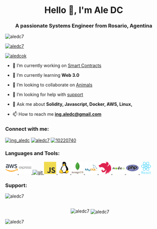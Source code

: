 <h1 align="center">Hello 👋, I'm Ale DC</h1>
<h3 align="center">A passionate Systems Engineer from Rosario, Agentina</h3>

<p align="left"> <img src="https://komarev.com/ghpvc/?username=aledc7&label=Profile%20views&color=0e75b6&style=flat" alt="aledc7" /> </p>

<p align="left"> <a href="https://github.com/ryo-ma/github-profile-trophy"><img src="https://github-profile-trophy.vercel.app/?username=aledc7" alt="aledc7" /></a> </p>

<p align="left"> <a href="https://twitter.com/aledcok" target="blank"><img src="https://img.shields.io/twitter/follow/aledcok?logo=twitter&style=for-the-badge" alt="aledcok" /></a> </p>

- 🔭 I’m currently working on [Smart Contracts](https://github.com/aledc7/smartContractCrowdFunding)

- 🌱 I’m currently learning **Web 3.0**

- 👯 I’m looking to collaborate on [Animals](https://github.com/aledc7/smartContractCrowdFunding)

- 🤝 I’m looking for help with [support](https://web3js.readthedocs.io/en/v1.5.2/)

- 💬 Ask me about **Solidity, Javascript, Docker, AWS, Linux,**

- 📫 How to reach me **ing.aledc@gmail.com**

<h3 align="left">Connect with me:</h3>
<p align="left">
<a href="https://twitter.com/ing_aledc" target="blank"><img align="center" src="https://raw.githubusercontent.com/rahuldkjain/github-profile-readme-generator/master/src/images/icons/Social/twitter.svg" alt="ing_aledc" height="30" width="40" /></a>
<a href="https://linkedin.com/in/aledc7" target="blank"><img align="center" src="https://raw.githubusercontent.com/rahuldkjain/github-profile-readme-generator/master/src/images/icons/Social/linked-in-alt.svg" alt="aledc7" height="30" width="40" /></a>
<a href="https://stackoverflow.com/users/10220740" target="blank"><img align="center" src="https://raw.githubusercontent.com/rahuldkjain/github-profile-readme-generator/master/src/images/icons/Social/stack-overflow.svg" alt="10220740" height="30" width="40" /></a>
</p>

<h3 align="left">Languages and Tools:</h3>
<p align="left"> <a href="https://aws.amazon.com" target="_blank" rel="noreferrer"> <img src="https://raw.githubusercontent.com/devicons/devicon/master/icons/amazonwebservices/amazonwebservices-original-wordmark.svg" alt="aws" width="40" height="40"/> </a> <a href="https://expressjs.com" target="_blank" rel="noreferrer"> <img src="https://raw.githubusercontent.com/devicons/devicon/master/icons/express/express-original-wordmark.svg" alt="express" width="40" height="40"/> </a> <a href="https://git-scm.com/" target="_blank" rel="noreferrer"> <img src="https://www.vectorlogo.zone/logos/git-scm/git-scm-icon.svg" alt="git" width="40" height="40"/> </a> <a href="https://developer.mozilla.org/en-US/docs/Web/JavaScript" target="_blank" rel="noreferrer"> <img src="https://raw.githubusercontent.com/devicons/devicon/master/icons/javascript/javascript-original.svg" alt="javascript" width="40" height="40"/> </a> <a href="https://www.linux.org/" target="_blank" rel="noreferrer"> <img src="https://raw.githubusercontent.com/devicons/devicon/master/icons/linux/linux-original.svg" alt="linux" width="40" height="40"/> </a> <a href="https://www.mongodb.com/" target="_blank" rel="noreferrer"> <img src="https://raw.githubusercontent.com/devicons/devicon/master/icons/mongodb/mongodb-original-wordmark.svg" alt="mongodb" width="40" height="40"/> </a> <a href="https://www.mysql.com/" target="_blank" rel="noreferrer"> <img src="https://raw.githubusercontent.com/devicons/devicon/master/icons/mysql/mysql-original-wordmark.svg" alt="mysql" width="40" height="40"/> </a> <a href="https://nestjs.com/" target="_blank" rel="noreferrer"> <img src="https://raw.githubusercontent.com/devicons/devicon/master/icons/nestjs/nestjs-plain.svg" alt="nestjs" width="40" height="40"/> </a> <a href="https://nodejs.org" target="_blank" rel="noreferrer"> <img src="https://raw.githubusercontent.com/devicons/devicon/master/icons/nodejs/nodejs-original-wordmark.svg" alt="nodejs" width="40" height="40"/> </a> <a href="https://www.php.net" target="_blank" rel="noreferrer"> <img src="https://raw.githubusercontent.com/devicons/devicon/master/icons/php/php-original.svg" alt="php" width="40" height="40"/> </a> <a href="https://reactjs.org/" target="_blank" rel="noreferrer"> <img src="https://raw.githubusercontent.com/devicons/devicon/master/icons/react/react-original-wordmark.svg" alt="react" width="40" height="40"/> </a> </p>

<h3 align="left">Support:</h3>
<p><a href="https://www.buymeacoffee.com/aledc7"> <img align="left" src="https://cdn.buymeacoffee.com/buttons/v2/default-yellow.png" height="50" width="210" alt="aledc7" /></a></p><br><br>

<p><img align="left" src="https://github-readme-stats.vercel.app/api/top-langs?username=aledc7&show_icons=true&locale=en&layout=compact" alt="aledc7" /></p>

<p>&nbsp;<img align="center" src="https://github-readme-stats.vercel.app/api?username=aledc7&show_icons=true&locale=en" alt="aledc7" /></p>

<p><img align="center" src="https://github-readme-streak-stats.herokuapp.com/?user=aledc7&" alt="aledc7" /></p>

<!--
**aledc7/aledc7** is a ✨ _special_ ✨ repository because its `README.md` (this file) appears on your GitHub profile.

Here are some ideas to get you started:

- 🔭 I’m currently working on ...
- 🌱 I’m currently learning ...
- 👯 I’m looking to collaborate on ...
- 🤔 I’m looking for help with ...
- 💬 Ask me about ...
- 📫 How to reach me: ...
- 😄 Pronouns: ...
- ⚡ Fun fact: ...
-->
